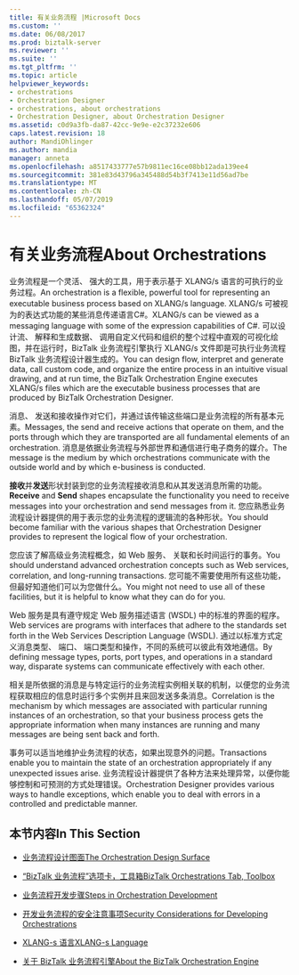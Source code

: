 ```yaml
---
title: 有关业务流程 |Microsoft Docs
ms.custom: ''
ms.date: 06/08/2017
ms.prod: biztalk-server
ms.reviewer: ''
ms.suite: ''
ms.tgt_pltfrm: ''
ms.topic: article
helpviewer_keywords:
- orchestrations
- Orchestration Designer
- orchestrations, about orchestrations
- Orchestration Designer, about Orchestration Designer
ms.assetid: c0d9a3fb-da87-42cc-9e9e-e2c37232e606
caps.latest.revision: 18
author: MandiOhlinger
ms.author: mandia
manager: anneta
ms.openlocfilehash: a8517433777e57b9811ec16ce08bb12ada139ee4
ms.sourcegitcommit: 381e83d43796a345488d54b3f7413e11d56ad7be
ms.translationtype: MT
ms.contentlocale: zh-CN
ms.lasthandoff: 05/07/2019
ms.locfileid: "65362324"
---
```

# <a name="about-orchestrations"></a><span data-ttu-id="682da-102">有关业务流程</span><span class="sxs-lookup"><span data-stu-id="682da-102">About Orchestrations</span></span>
<span data-ttu-id="682da-103">业务流程是一个灵活、 强大的工具，用于表示基于 XLANG/s 语言的可执行的业务过程。</span><span class="sxs-lookup"><span data-stu-id="682da-103">An orchestration is a flexible, powerful tool for representing an executable business process based on XLANG/s language.</span></span> <span data-ttu-id="682da-104">XLANG/s 可被视为的表达式功能的某些消息传递语言C#。</span><span class="sxs-lookup"><span data-stu-id="682da-104">XLANG/s can be viewed as a messaging language with some of the expression capabilities of C#.</span></span> <span data-ttu-id="682da-105">可以设计流、 解释和生成数据、 调用自定义代码和组织的整个过程中直观的可视化绘图，并在运行时，BizTalk 业务流程引擎执行 XLANG/s 文件即是可执行业务流程BizTalk 业务流程设计器生成的。</span><span class="sxs-lookup"><span data-stu-id="682da-105">You can design flow, interpret and generate data, call custom code, and organize the entire process in an intuitive visual drawing, and at run time, the BizTalk Orchestration Engine executes XLANG/s files which are the executable business processes that are produced by BizTalk Orchestration Designer.</span></span>  
  
 <span data-ttu-id="682da-106">消息、 发送和接收操作对它们，并通过该传输这些端口是业务流程的所有基本元素。</span><span class="sxs-lookup"><span data-stu-id="682da-106">Messages, the send and receive actions that operate on them, and the ports through which they are transported are all fundamental elements of an orchestration.</span></span> <span data-ttu-id="682da-107">消息是依据业务流程与外部世界和通信进行电子商务的媒介。</span><span class="sxs-lookup"><span data-stu-id="682da-107">The message is the medium by which orchestrations communicate with the outside world and by which e-business is conducted.</span></span>  
  
 <span data-ttu-id="682da-108">**接收**并**发送**形状封装到您的业务流程接收消息和从其发送消息所需的功能。</span><span class="sxs-lookup"><span data-stu-id="682da-108">**Receive** and **Send** shapes encapsulate the functionality you need to receive messages into your orchestration and send messages from it.</span></span> <span data-ttu-id="682da-109">您应熟悉业务流程设计器提供的用于表示您的业务流程的逻辑流的各种形状。</span><span class="sxs-lookup"><span data-stu-id="682da-109">You should become familiar with the various shapes that Orchestration Designer provides to represent the logical flow of your orchestration.</span></span>  
  
 <span data-ttu-id="682da-110">您应该了解高级业务流程概念，如 Web 服务、 关联和长时间运行的事务。</span><span class="sxs-lookup"><span data-stu-id="682da-110">You should understand advanced orchestration concepts such as Web services, correlation, and long-running transactions.</span></span> <span data-ttu-id="682da-111">您可能不需要使用所有这些功能，但最好知道他们可以为您做什么。</span><span class="sxs-lookup"><span data-stu-id="682da-111">You might not need to use all of these facilities, but it is helpful to know what they can do for you.</span></span>  
  
 <span data-ttu-id="682da-112">Web 服务是具有遵守规定 Web 服务描述语言 (WSDL) 中的标准的界面的程序。</span><span class="sxs-lookup"><span data-stu-id="682da-112">Web services are programs with interfaces that adhere to the standards set forth in the Web Services Description Language (WSDL).</span></span> <span data-ttu-id="682da-113">通过以标准方式定义消息类型、 端口、 端口类型和操作，不同的系统可以彼此有效地通信。</span><span class="sxs-lookup"><span data-stu-id="682da-113">By defining message types, ports, port types, and operations in a standard way, disparate systems can communicate effectively with each other.</span></span>  
  
 <span data-ttu-id="682da-114">相关是所依据的消息是与特定运行的业务流程实例相关联的机制，以便您的业务流程获取相应的信息时运行多个实例并且来回发送多条消息。</span><span class="sxs-lookup"><span data-stu-id="682da-114">Correlation is the mechanism by which messages are associated with particular running instances of an orchestration, so that your business process gets the appropriate information when many instances are running and many messages are being sent back and forth.</span></span>  
  
 <span data-ttu-id="682da-115">事务可以适当地维护业务流程的状态，如果出现意外的问题。</span><span class="sxs-lookup"><span data-stu-id="682da-115">Transactions enable you to maintain the state of an orchestration appropriately if any unexpected issues arise.</span></span> <span data-ttu-id="682da-116">业务流程设计器提供了各种方法来处理异常，以便你能够控制和可预测的方式处理错误。</span><span class="sxs-lookup"><span data-stu-id="682da-116">Orchestration Designer provides various ways to handle exceptions, which enable you to deal with errors in a controlled and predictable manner.</span></span>  
  
## <a name="in-this-section"></a><span data-ttu-id="682da-117">本节内容</span><span class="sxs-lookup"><span data-stu-id="682da-117">In This Section</span></span>  
  
-   [<span data-ttu-id="682da-118">业务流程设计图面</span><span class="sxs-lookup"><span data-stu-id="682da-118">The Orchestration Design Surface</span></span>](../core/the-orchestration-design-surface.md)  
  
-   [<span data-ttu-id="682da-119">“BizTalk 业务流程”选项卡，工具箱</span><span class="sxs-lookup"><span data-stu-id="682da-119">BizTalk Orchestrations Tab, Toolbox</span></span>](../core/biztalk-orchestrations-tab-toolbox.md)  
  
-   [<span data-ttu-id="682da-120">业务流程开发步骤</span><span class="sxs-lookup"><span data-stu-id="682da-120">Steps in Orchestration Development</span></span>](../core/steps-in-orchestration-development.md)  
  
-   [<span data-ttu-id="682da-121">开发业务流程的安全注意事项</span><span class="sxs-lookup"><span data-stu-id="682da-121">Security Considerations for Developing Orchestrations</span></span>](../core/security-considerations-for-developing-orchestrations.md)  
  
-   [<span data-ttu-id="682da-122">XLANG-s 语言</span><span class="sxs-lookup"><span data-stu-id="682da-122">XLANG-s Language</span></span>](../core/xlang-s-language.md)  
  
-   [<span data-ttu-id="682da-123">关于 BizTalk 业务流程引擎</span><span class="sxs-lookup"><span data-stu-id="682da-123">About the BizTalk Orchestration Engine</span></span>](../core/about-the-biztalk-orchestration-engine.md)